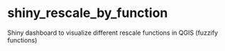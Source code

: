 # shiny_rescale_by_function
Shiny dashboard to visualize different rescale functions in QGIS (fuzzify functions)
